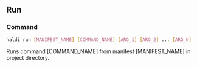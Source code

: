 ## Run

### Command
```bash
haldi run [MANIFEST_NAME] [COMMAND_NAME] [ARG_1] [ARG_2] ... [ARG_N]
```
Runs command [COMMAND_NAME] from manifest [MANIFEST_NAME] in project directory.
